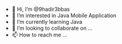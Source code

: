 - 👋 Hi, I’m @9hadir3bbas
- 👀 I’m interested in Java Mobile Application
- 🌱 I’m currently learning Java
- 💞️ I’m looking to collaborate on ...
- 📫 How to reach me ...

<!---
9hadir3bbas/9hadir3bbas is a ✨ special ✨ repository because its `README.md` (this file) appears on your GitHub profile.
You can click the Preview link to take a look at your changes.
--->
